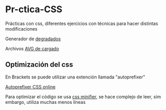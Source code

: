 # Pr-ctica-CSS
Prácticas con css, diferentes ejercicios con técnicas para hacer distintas modificaciones

Generador de [degradados](https://www.colorzilla.com/gradient-editor/)

Archivos [AVG de cargado](https://samherbert.net/svg-loaders/)

## Optimización del css

En Brackets se puede utilizar una extención llamada "autoprefixer"

[Autoprefixer CSS online](https://autoprefixer.github.io/)

Para optimizar el código se usa [css minifier](https://cssminifier.com/), se hace complejo de leer, sim embargo, utiliza muchas menos líneas